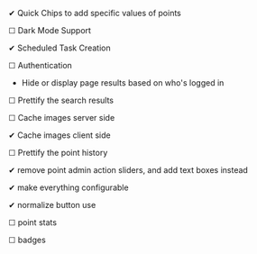  ✔ Quick Chips to add specific values of points

 ☐ Dark Mode Support

 ✔ Scheduled Task Creation

 ☐ Authentication
  * Hide or display page results based on who's logged in

 ☐ Prettify the search results

 ☐ Cache images server side

 ✔ Cache images client side

 ☐ Prettify the point history

 ✔ remove point admin action sliders, and add text boxes instead

 ✔ make everything configurable

 ✔ normalize button use

 ☐ point stats

 ☐ badges
